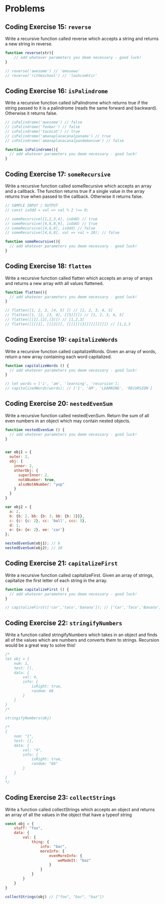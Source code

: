 # Problems

## Coding Exercise 15: `reverse`
Write a recursive function called reverse which accepts a string and returns a new string in reverse.
``` js
function reverse(str){
    // add whatever parameters you deem necessary - good luck!
}

// reverse('awesome') // 'emosewa'
// reverse('rithmschool') // 'loohcsmhtir'
```

## Coding Exercise 16: `isPalindrome`
Write a recursive function called isPalindrome which returns true if the string passed to it is a palindrome (reads the same forward and backward). Otherwise it returns false.
``` js
// isPalindrome('awesome') // false
// isPalindrome('foobar') // false
// isPalindrome('tacocat') // true
// isPalindrome('amanaplanacanalpanama') // true
// isPalindrome('amanaplanacanalpandemonium') // false

function isPalindrome(){
  // add whatever parameters you deem necessary - good luck!
}
```

## Coding Exercise 17: `someRecursive`
Write a recursive function called someRecursive which accepts an array and a callback. The function returns true if a single value in the array returns true when passed to the callback. Otherwise it returns false.
``` js
// SAMPLE INPUT / OUTPUT
// const isOdd = val => val % 2 !== 0;

// someRecursive([1,2,3,4], isOdd) // true
// someRecursive([4,6,8,9], isOdd) // true
// someRecursive([4,6,8], isOdd) // false
// someRecursive([4,6,8], val => val > 10); // false

function someRecursive(){
  // add whatever parameters you deem necessary - good luck!
}
```

## Coding Exercise 18: `flatten`
Write a recursive function called flatten which accepts an array of arrays and returns a new array with all values flattened.
``` js
function flatten(){
  // add whatever parameters you deem necessary - good luck!
}

// flatten([1, 2, 3, [4, 5] ]) // [1, 2, 3, 4, 5]
// flatten([1, [2, [3, 4], [[5]]]]) // [1, 2, 3, 4, 5]
// flatten([[1],[2],[3]]) // [1,2,3]
// flatten([[[[1], [[[2]]], [[[[[[[3]]]]]]]]]]) // [1,2,3
```

## Coding Exercise 19: `capitalizeWords`
Write a recursive function called capitalizeWords. Given an array of words, return a new array containing each word capitalized.
``` js
function capitalizeWords () {
  // add whatever parameters you deem necessary - good luck!
}

// let words = ['i', 'am', 'learning', 'recursion'];
// capitalizedWords(words); // ['I', 'AM', 'LEARNING', 'RECURSION']
```

## Coding Exercise 20: `nestedEvenSum`
Write a recursive function called nestedEvenSum. Return the sum of all even numbers in an object which may contain nested objects.
``` js
function nestedEvenSum () {
  // add whatever parameters you deem necessary - good luck!
}


var obj1 = {
  outer: 2,
  obj: {
    inner: 2,
    otherObj: {
      superInner: 2,
      notANumber: true,
      alsoNotANumber: "yup"
    }
  }
}

var obj2 = {
  a: 2,
  b: {b: 2, bb: {b: 3, bb: {b: 2}}},
  c: {c: {c: 2}, cc: 'ball', ccc: 5},
  d: 1,
  e: {e: {e: 2}, ee: 'car'}
};

nestedEvenSum(obj1); // 6
nestedEvenSum(obj2); // 10
```

## Coding Exercise 21: `capitalizeFirst`
Write a recursive function called capitalizeFirst. Given an array of strings, capitalize the first letter of each string in the array.
``` js
function capitalizeFirst () {
  // add whatever parameters you deem necessary - good luck!
}

// capitalizeFirst(['car','taco','banana']); // ['Car','Taco','Banana']

```

## Coding Exercise 22: `stringifyNumbers`
Write a function called stringifyNumbers which takes in an object and finds all of the values which are numbers and converts them to strings. Recursion would be a great way to solve this!
``` js
/*
let obj = {
    num: 1,
    test: [],
    data: {
        val: 4,
        info: {
            isRight: true,
            random: 66
        }
    }
}
/*

stringifyNumbers(obj)

/*
{
    num: "1",
    test: [],
    data: {
        val: "4",
        info: {
            isRight: true,
            random: "66"
        }
    }
}
*/
```

## Coding Exercise 23: `collectStrings`
Write a function called collectStrings which accepts an object and returns an array of all the values in the object that have a typeof string
``` js
const obj = {
    stuff: "foo",
    data: {
        val: {
            thing: {
                info: "bar",
                moreInfo: {
                    evenMoreInfo: {
                        weMadeIt: "baz"
                    }
                }
            }
        }
    }
}

collectStrings(obj) // ["foo", "bar", "baz"])
```